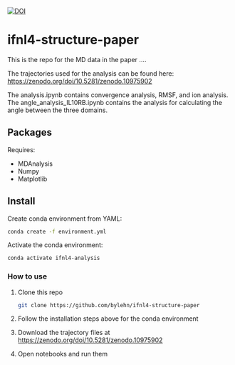 [![DOI](https://zenodo.org/badge/DOI/10.5281/zenodo.10976282.svg)](https://doi.org/10.5281/zenodo.10976282)
# ifnl4-structure-paper

This is the repo for the MD data in the paper ....

The trajectories used for the analysis can be found here: https://zenodo.org/doi/10.5281/zenodo.10975902

The analysis.ipynb contains convergence analysis, RMSF, and ion analysis.
The angle_analysis_IL10RB.ipynb contains the analysis for calculating the angle between the three domains.

## Packages
Requires:
- MDAnalysis
- Numpy
- Matplotlib

## Install
Create conda environment from YAML:
```sh
conda create -f environment.yml
```
Activate the conda environment: 
```sh
conda activate ifnl4-analysis
```

### How to use
1) Clone this repo
   ```sh
   git clone https://github.com/bylehn/ifnl4-structure-paper
   ```
2) Follow the installation steps above for the conda environment
3) Download the trajectory files at https://zenodo.org/doi/10.5281/zenodo.10975902

4) Open notebooks and run them
